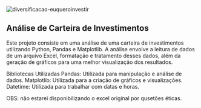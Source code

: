 ![diversificacao-euqueroinvestir](https://github.com/luisfernandogbraga/Carteira_de_a-es/assets/134460985/d111d317-f57e-4a8c-b329-e6fb55063551)
## Análise de Carteira de Investimentos ## 
Este projeto consiste em uma análise de uma carteira de investimentos utilizando Python, Pandas e Matplotlib. A análise envolve a leitura de dados de um arquivo Excel, formatação e tratamento desses dados, além da geração de gráficos para uma melhor visualização dos resultados.

Bibliotecas Utilizadas
Pandas: Utilizada para manipulação e análise de dados.
Matplotlib: Utilizada para a criação de gráficos e visualizações.
Datetime: Utilizada para trabalhar com datas e horas.

OBS: não estarei disponibilizando o excel original por qusetões éticas. 

